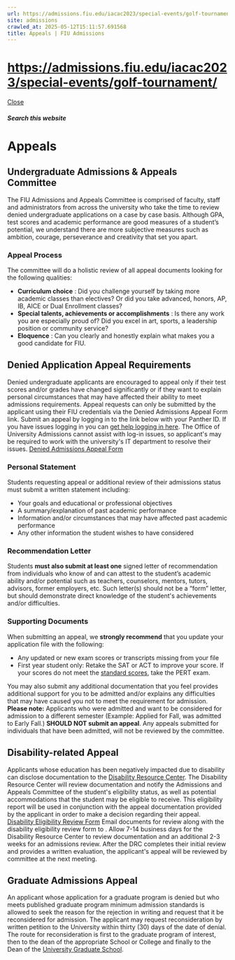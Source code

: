 ```yaml
---
url: https://admissions.fiu.edu/iacac2023/special-events/golf-tournament/
site: admissions
crawled_at: 2025-05-12T15:11:57.691568
title: Appeals | FIU Admissions
---
```


# https://admissions.fiu.edu/iacac2023/special-events/golf-tournament/

[ Close ](https://admissions.fiu.edu/how-to-apply/appeal/)
##### Search this website
# Appeals
## Undergraduate Admissions & Appeals Committee
The FIU Admissions and Appeals Committee is comprised of faculty, staff and administrators from across the university who take the time to review denied undergraduate applications on a case by case basis. Although GPA, test scores and academic performance are good measures of a student’s potential, we understand there are more subjective measures such as ambition, courage, perseverance and creativity that set you apart.
### Appeal Process
The committee will do a holistic review of all appeal documents looking for the following qualities:
  * **Curriculum choice** : Did you challenge yourself by taking more academic classes than electives? Or did you take advanced, honors, AP, IB, AICE or Dual Enrollment classes?
  * **Special talents, achievements or accomplishments** : Is there any work you are especially proud of? Did you excel in art, sports, a leadership position or community service?
  * **Eloquence** : Can you clearly and honestly explain what makes you a good candidate for FIU.


## Denied Application Appeal Requirements
Denied undergraduate applicants are encouraged to appeal only if their test scores and/or grades have changed significantly or if they want to explain personal circumstances that may have affected their ability to meet admissions requirements. Appeal requests can only be submitted by the applicant using their FIU credentials via the Denied Admissions Appeal Form link.
Submit an appeal by logging in to the link below with your Panther ID. If you have issues logging in you can [get help logging in here](https://onestop.fiu.edu/student-records-myfiu/access-myfiu/). The Office of University Admissions cannot assist with log-in issues, so applicant's may be required to work with the university's IT department to resolve their issues.
[Denied Admissions Appeal Form](https://imagenowweb.fiu.edu/imagenowforms/fs?form=AdmissionsPetitionAppeal)
### Personal Statement
Students requesting appeal or additional review of their admissions status must submit a written statement including: 
  * Your goals and educational or professional objectives
  * A summary/explanation of past academic performance
  * Information and/or circumstances that may have affected past academic performance
  * Any other information the student wishes to have considered


### Recommendation Letter
Students **must also submit at least one** signed letter of recommendation from individuals who know of and can attest to the student’s academic ability and/or potential such as teachers, counselors, mentors, tutors, advisors, former employers, etc. Such letter(s) should not be a “form” letter, but should demonstrate direct knowledge of the student's achievements and/or difficulties.
### Supporting Documents
When submitting an appeal, we **strongly recommend** that you update your application file with the following:
  * Any updated or new exam scores or transcripts missing from your file
  * First year student only: Retake the SAT or ACT to improve your score. If your scores do not meet the [standard scores](https://admissions.fiu.edu/_assets/docs/minimum-test-scores.pdf), take the PERT exam.


You may also submit any additional documentation that you feel provides additional support for you to be admitted and/or explains any difficulties that may have caused you not to meet the requirement for admission.
**Please note:** Applicants who were admitted and want to be considered for admission to a different semester (Example: Applied for Fall, was admitted to Early Fall.) **SHOULD NOT submit an appeal**. Any appeals submitted for individuals that have been admitted, will not be reviewed by the committee.
## Disability-related Appeal
Applicants whose education has been negatively impacted due to disability can disclose documentation to the [Disability Resource Center](https://studentaffairs.fiu.edu/get-support/disability-resource-center/). The Disability Resource Center will review documentation and notify the Admissions and Appeals Committee of the student's eligibility status, as well as potential accommodations that the student may be eligible to receive. This eligibility report will be used in conjunction with the appeal documentation provided by the applicant in order to make a decision regarding their appeal.
[Disability Eligibility Review Form](https://admissions.fiu.edu/_assets/docs/disability-recommendation-form.pdf)
Email documents for review along with the disability eligibility review form to . Allow 7-14 business days for the Disability Resource Center to review documentation and an additional 2-3 weeks for an admissions review. After the DRC completes their initial review and provides a written evaluation, the applicant's appeal will be reviewed by committee at the next meeting.
## Graduate Admissions Appeal
An applicant whose application for a graduate program is denied but who meets published graduate program minimum admission standards is allowed to seek the reason for the rejection in writing and request that it be reconsidered for admission. The applicant may request reconsideration by written petition to the University within thirty (30) days of the date of denial. The route for reconsideration is first to the graduate program of interest, then to the dean of the appropriate School or College and finally to the Dean of the [University Graduate School](https://gradschool.fiu.edu).

